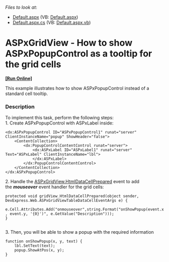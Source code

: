 <!-- default file list -->
*Files to look at*:

* [Default.aspx](./CS/Default.aspx) (VB: [Default.aspx](./VB/Default.aspx))
* [Default.aspx.cs](./CS/Default.aspx.cs) (VB: [Default.aspx.vb](./VB/Default.aspx.vb))
<!-- default file list end -->
# ASPxGridView - How to show ASPxPopupControl as a tooltip for the grid cells
<!-- run online -->
**[[Run Online]](https://codecentral.devexpress.com/t473758/)**
<!-- run online end -->


<p>This example illustrates how to show ASPxPopupControl instead of a standard cell tooltip. </p>


<h3>Description</h3>

<p>To implement this task, perform the following steps:<br>1. Create ASPxPopupControl with ASPxLabel inside:</p>
<code lang="aspx">&lt;dx:ASPxPopupControl ID="ASPxPopupControl1" runat="server" ClientInstanceName="popup" ShowHeader="false"&gt;
    &lt;ContentCollection&gt;
        &lt;dx:PopupControlContentControl runat="server"&gt;
            &lt;dx:ASPxLabel ID="ASPxLabel1" runat="server" Text="ASPxLabel" ClientInstanceName="lbl"&gt;
            &lt;/dx:ASPxLabel&gt;
        &lt;/dx:PopupControlContentControl&gt;
    &lt;/ContentCollection&gt;
&lt;/dx:ASPxPopupControl&gt;
</code>
<p>2. Handle the&nbsp;<a href="https://documentation.devexpress.com/#AspNet/DevExpressWebASPxGridView_HtmlDataCellPreparedtopic">ASPxGridView.HtmlDataCellPrepared</a>&nbsp;event to&nbsp;add the&nbsp;<strong><em>mouseover</em></strong><em>&nbsp;</em>event handler for the grid cells:</p>
<code lang="cs">protected void gridView_HtmlDataCellPrepared(object sender, DevExpress.Web.ASPxGridViewTableDataCellEventArgs e) {
    e.Cell.Attributes.Add("onmouseover",string.Format("onShowPopup(event.x, event.y, '{0}')", e.GetValue("Description")));
}
&nbsp;
</code>
<p>3. Then, you will be able to show a popup with the required information</p>
<code lang="js">function onShowPopup(x, y, text) {
    lbl.SetText(text);
    popup.ShowAtPos(x, y);
}
</code>
<p>&nbsp;</p>

<br/>


